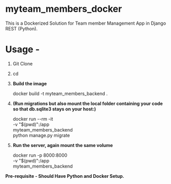 # myteam_members_docker
This is a Dockerized Solution for Team member Management App in Django REST (Python).

# Usage - 

1. Git Clone <repo Name>
2. cd <director>
3. **Build the image**
   
   docker build -t myteam_members_backend .
   
5. **(Run migrations but also mount the local folder containing your code so that db.sqlite3 stays on your host:)**
   
   docker run --rm -it \
  -v "$(pwd)":/app \
  myteam_members_backend \
  python manage.py migrate

7. **Run the server, again mount the same volume**
   
   docker run -p 8000:8000 \
  -v "$(pwd)":/app \
  myteam_members_backend

**Pre-requisite - Should Have Python and Docker Setup.**


